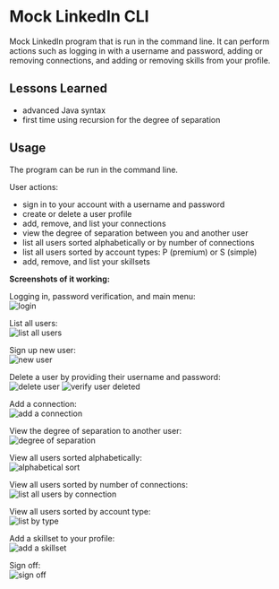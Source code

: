 # Mock LinkedIn CLI

Mock LinkedIn program that is run in the command line. It can perform actions such as logging in with a username and password, adding or removing connections, and adding or removing skills from your profile. 

## Lessons Learned
- advanced Java syntax
- first time using recursion for the degree of separation

## Usage
The program can be run in the command line.  
  
User actions:
- sign in to your account with a username and password
- create or delete a user profile
- add, remove, and list your connections
- view the degree of separation between you and another user
- list all users sorted alphabetically or by number of connections
- list all users sorted by account types: P (premium) or S (simple)
- add, remove, and list your skillsets  

**Screenshots of it working:**

Logging in, password verification, and main menu:  
![login](<Screenshots/Login.png>)  
  
List all users:  
![list all users](Screenshots/list-users.png)  

Sign up new user:  
![new user](Screenshots/new-user.png)

Delete a user by providing their username and password:  
![delete user](Screenshots/delete-user.png)
![verify user deleted](Screenshots/delete-user-2.png)  

Add a connection:  
![add a connection](Screenshots/add-connection.png)  

View the degree of separation to another user:  
![degree of separation](Screenshots/degree-of-sep.png) 

View all users sorted alphabetically:  
![alphabetical sort](Screenshots/list-alphabetical.png)  

View all users sorted by number of connections:  
![list all users by connection](Screenshots/list-by-connection.png)  

View all users sorted by account type:  
![list by type](Screenshots/list-by-type.png)  

Add a skillset to your profile:  
![add a skillset](Screenshots/add-skillset.png)  

Sign off:  
![sign off](Screenshots/sign-off.png)  

